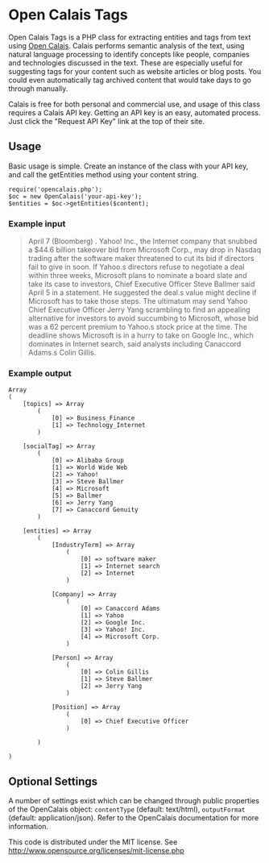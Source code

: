 # Open Calais Tags #

Open Calais Tags is a PHP class for extracting entities and tags from text using [Open Calais](http://www.opencalais.com). Calais performs semantic analysis of the text, using natural language processing to identify concepts like people, companies and technologies discussed in the text. These are especially useful for suggesting tags for your content such as website articles or blog posts. You could even automatically tag archived content that would take days to go through manually.

Calais is free for both personal and commercial use, and usage of this class requires a Calais API key. Getting an API key is an easy, automated process. Just click the "Request API Key" link at the top of their site.

## Usage ##

Basic usage is simple. Create an instance of the class with your API key, and call the getEntities method using your content string.

    require('opencalais.php');
    $oc = new OpenCalais('your-api-key');
    $entities = $oc->getEntities($content);

### Example input ###

> April 7 (Bloomberg) . Yahoo! Inc., the Internet company that snubbed a $44.6 billion takeover bid from Microsoft Corp., may drop in Nasdaq trading after the software maker threatened to cut its bid if directors fail to give in soon.
> If Yahoo.s directors refuse to negotiate a deal within three weeks, Microsoft plans to nominate a board slate and take its case to investors, Chief Executive Officer Steve Ballmer said April 5 in a statement. He suggested the deal.s value might decline if Microsoft has to take those steps.
> The ultimatum may send Yahoo Chief Executive Officer Jerry Yang scrambling to find an appealing alternative for investors to avoid succumbing to Microsoft, whose bid was a 62 percent premium to Yahoo.s stock price at the time. The deadline shows Microsoft is in a hurry to take on Google Inc., which dominates in Internet search, said analysts including Canaccord Adams.s Colin Gillis.

### Example output ###

    Array
    (
        [topics] => Array
            (
                [0] => Business_Finance
                [1] => Technology_Internet
            )

        [socialTag] => Array
            (
                [0] => Alibaba Group
                [1] => World Wide Web
                [2] => Yahoo!
                [3] => Steve Ballmer
                [4] => Microsoft
                [5] => Ballmer
                [6] => Jerry Yang
                [7] => Canaccord Genuity
            )

        [entities] => Array
            (
                [IndustryTerm] => Array
                    (
                        [0] => software maker
                        [1] => Internet search
                        [2] => Internet
                    )

                [Company] => Array
                    (
                        [0] => Canaccord Adams
                        [1] => Yahoo
                        [2] => Google Inc.
                        [3] => Yahoo! Inc.
                        [4] => Microsoft Corp.
                    )

                [Person] => Array
                    (
                        [0] => Colin Gillis
                        [1] => Steve Ballmer
                        [2] => Jerry Yang
                    )

                [Position] => Array
                    (
                        [0] => Chief Executive Officer
                    )

            )

    )

## Optional Settings ##

A number of settings exist which can be changed through public properties of the OpenCalais object: `contentType` (default: text/html), `outputFormat` (default: application/json). Refer to the OpenCalais documentation for more information.

This code is distributed under the MIT license. See http://www.opensource.org/licenses/mit-license.php
